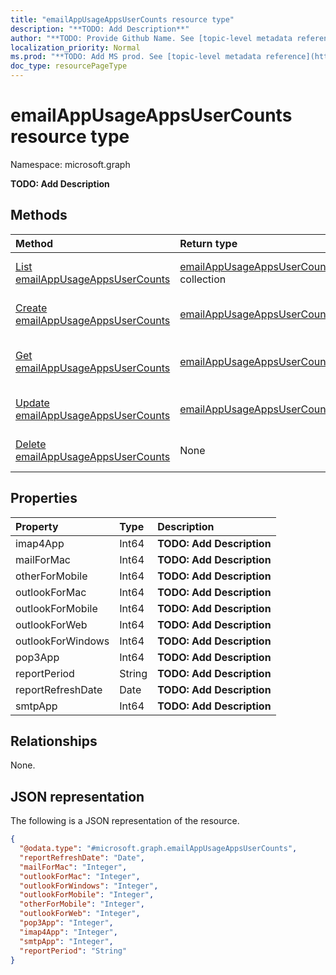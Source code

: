 ```yaml
---
title: "emailAppUsageAppsUserCounts resource type"
description: "**TODO: Add Description**"
author: "**TODO: Provide Github Name. See [topic-level metadata reference](https://msgo.azurewebsites.net/add/document/guidelines/metadata.html#topic-level-metadata)**"
localization_priority: Normal
ms.prod: "**TODO: Add MS prod. See [topic-level metadata reference](https://msgo.azurewebsites.net/add/document/guidelines/metadata.html#topic-level-metadata)**"
doc_type: resourcePageType
---
```


# emailAppUsageAppsUserCounts resource type

Namespace: microsoft.graph

**TODO: Add Description**

## Methods
|Method|Return type|Description|
|:---|:---|:---|
|[List emailAppUsageAppsUserCounts](../api/emailappusageappsusercounts-list.md)|[emailAppUsageAppsUserCounts](../resources/emailappusageappsusercounts.md) collection|Get a list of the [emailAppUsageAppsUserCounts](../resources/emailappusageappsusercounts.md) objects and their properties.|
|[Create emailAppUsageAppsUserCounts](../api/emailappusageappsusercounts-create.md)|[emailAppUsageAppsUserCounts](../resources/emailappusageappsusercounts.md)|Create a new [emailAppUsageAppsUserCounts](../resources/emailappusageappsusercounts.md) object.|
|[Get emailAppUsageAppsUserCounts](../api/emailappusageappsusercounts-get.md)|[emailAppUsageAppsUserCounts](../resources/emailappusageappsusercounts.md)|Read the properties and relationships of an [emailAppUsageAppsUserCounts](../resources/emailappusageappsusercounts.md) object.|
|[Update emailAppUsageAppsUserCounts](../api/emailappusageappsusercounts-update.md)|[emailAppUsageAppsUserCounts](../resources/emailappusageappsusercounts.md)|Update the properties of an [emailAppUsageAppsUserCounts](../resources/emailappusageappsusercounts.md) object.|
|[Delete emailAppUsageAppsUserCounts](../api/emailappusageappsusercounts-delete.md)|None|Deletes an [emailAppUsageAppsUserCounts](../resources/emailappusageappsusercounts.md) object.|

## Properties
|Property|Type|Description|
|:---|:---|:---|
|imap4App|Int64|**TODO: Add Description**|
|mailForMac|Int64|**TODO: Add Description**|
|otherForMobile|Int64|**TODO: Add Description**|
|outlookForMac|Int64|**TODO: Add Description**|
|outlookForMobile|Int64|**TODO: Add Description**|
|outlookForWeb|Int64|**TODO: Add Description**|
|outlookForWindows|Int64|**TODO: Add Description**|
|pop3App|Int64|**TODO: Add Description**|
|reportPeriod|String|**TODO: Add Description**|
|reportRefreshDate|Date|**TODO: Add Description**|
|smtpApp|Int64|**TODO: Add Description**|

## Relationships
None.

## JSON representation
The following is a JSON representation of the resource.
<!-- {
  "blockType": "resource",
  "keyProperty": "id",
  "@odata.type": "microsoft.graph.emailAppUsageAppsUserCounts",
  "baseType": "",
  "openType": false
}
-->
``` json
{
  "@odata.type": "#microsoft.graph.emailAppUsageAppsUserCounts",
  "reportRefreshDate": "Date",
  "mailForMac": "Integer",
  "outlookForMac": "Integer",
  "outlookForWindows": "Integer",
  "outlookForMobile": "Integer",
  "otherForMobile": "Integer",
  "outlookForWeb": "Integer",
  "pop3App": "Integer",
  "imap4App": "Integer",
  "smtpApp": "Integer",
  "reportPeriod": "String"
}
```

